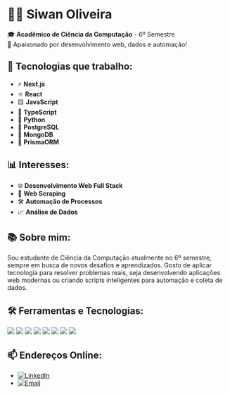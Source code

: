 # 👨‍💻 Siwan Oliveira

🎓 **Acadêmico de Ciência da Computação** - 6º Semestre  
🚀 Apaixonado por desenvolvimento web, dados e automação!

## 🚀 Tecnologias que trabalho:

- ⚡ **Next.js**
- ⚛️ **React**
- 🟨 **JavaScript**
- 🔷 **TypeScript**
- 🐍 **Python**
- 🐘 **PostgreSQL**
- 🍃 **MongoDB**
- 🔵 **PrismaORM**

## 📊 Interesses:

- 🌐 **Desenvolvimento Web Full Stack**
- 🔎 **Web Scraping**
- 🛠️ **Automação de Processos**
- 📈 **Análise de Dados**


## 📚 Sobre mim:

Sou estudante de Ciência da Computação atualmente no 6º semestre, sempre em busca de novos desafios e aprendizados. Gosto de aplicar tecnologia para resolver problemas reais, seja desenvolvendo aplicações web modernas ou criando scripts inteligentes para automação e coleta de dados.

## 🛠️ Ferramentas e Tecnologias:

<p align="left">
  <img src="https://img.shields.io/badge/Next.js-000000?style=for-the-badge&logo=nextdotjs&logoColor=white" />
  <img src="https://img.shields.io/badge/React-20232A?style=for-the-badge&logo=react&logoColor=61DAFB" />
  <img src="https://img.shields.io/badge/JavaScript-F7DF1E?style=for-the-badge&logo=javascript&logoColor=black" />
  <img src="https://img.shields.io/badge/TypeScript-3178C6?style=for-the-badge&logo=typescript&logoColor=white" />
  <img src="https://img.shields.io/badge/Python-3776AB?style=for-the-badge&logo=python&logoColor=white" />
  <img src="https://img.shields.io/badge/PostgreSQL-4169E1?style=for-the-badge&logo=postgresql&logoColor=white" />
  <img src="https://img.shields.io/badge/MongoDB-47A248?style=for-the-badge&logo=mongodb&logoColor=white" />
  <img src="https://img.shields.io/badge/Prisma-2D3748?style=for-the-badge&logo=prisma&logoColor=white" />
</p>

## 📫 Endereços Online:

- [![LinkedIn](https://img.shields.io/badge/LinkedIn-0077B5?style=for-the-badge&logo=linkedin&logoColor=white)](https://www.linkedin.com/in/siwan-oliveira-3b4009259/)
- [![Email](https://img.shields.io/badge/Email-D14836?style=for-the-badge&logo=gmail&logoColor=white)](mailto:siwanfilhobb@hotmail.com)
